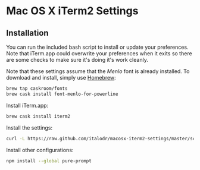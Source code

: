 # Mac OS X iTerm2 Settings

## Installation
You can run the included bash script to install or update your preferences.
Note that iTerm.app could overwrite your preferences when it exits so there
are some checks to make sure it's doing it's work cleanly.

Note that these settings assume that the *Menlo* font is already
installed. To download and install, simply use [Homebrew](http://brew.sh/):

```sh
brew tap caskroom/fonts
brew cask install font-menlo-for-powerline
```

Install iTerm.app:

```sh
brew cask install iterm2
```

Install the settings:

```sh
curl -L https://raw.github.com/italodr/macosx-iterm2-settings/master/scripts/install-settings.sh | bash
```

Install other configurations:

```sh
npm install --global pure-prompt
```
